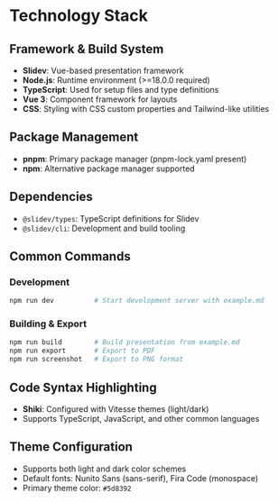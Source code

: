 # Technology Stack

## Framework & Build System

- **Slidev**: Vue-based presentation framework
- **Node.js**: Runtime environment (>=18.0.0 required)
- **TypeScript**: Used for setup files and type definitions
- **Vue 3**: Component framework for layouts
- **CSS**: Styling with CSS custom properties and Tailwind-like utilities

## Package Management

- **pnpm**: Primary package manager (pnpm-lock.yaml present)
- **npm**: Alternative package manager supported

## Dependencies

- `@slidev/types`: TypeScript definitions for Slidev
- `@slidev/cli`: Development and build tooling

## Common Commands

### Development

```bash
npm run dev          # Start development server with example.md
```

### Building & Export

```bash
npm run build        # Build presentation from example.md
npm run export       # Export to PDF
npm run screenshot   # Export to PNG format
```

## Code Syntax Highlighting

- **Shiki**: Configured with Vitesse themes (light/dark)
- Supports TypeScript, JavaScript, and other common languages

## Theme Configuration

- Supports both light and dark color schemes
- Default fonts: Nunito Sans (sans-serif), Fira Code (monospace)
- Primary theme color: `#5d8392`

